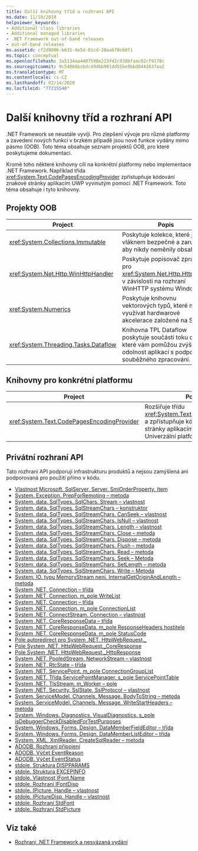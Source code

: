 ```yaml
---
title: Další knihovny tříd a rozhraní API
ms.date: 11/19/2019
helpviewer_keywords:
- Additional class libraries
- Additional managed libraries
- .NET Framework out-of-band releases
- out-of-band releases
ms.assetid: cf2d9006-b631-4e5d-81cd-20aab78c60f1
ms.topic: conceptual
ms.openlocfilehash: 3a5134aa4407598e223fd2c938bfaac02cf9178c
ms.sourcegitcommit: 9c54866bcbdc49dbb981dd55be9bbd0443837aa2
ms.translationtype: MT
ms.contentlocale: cs-CZ
ms.lasthandoff: 02/14/2020
ms.locfileid: "77215540"
---
```

# <a name="additional-class-libraries-and-apis"></a>Další knihovny tříd a rozhraní API

.NET Framework se neustále vyvíjí. Pro zlepšení vývoje pro různé platformy a zavedení nových funkcí v brzkém případě jsou nové funkce vydány mimo pásmo (OOB). Toto téma obsahuje seznam projektů OOB, pro které poskytujeme dokumentaci.  
  
Kromě toho některé knihovny cílí na konkrétní platformy nebo implementace .NET Framework. Například třída <xref:System.Text.CodePagesEncodingProvider> zpřístupňuje kódování znakové stránky aplikacím UWP vyvinutým pomocí .NET Framework. Toto téma obsahuje i tyto knihovny.  
  
## <a name="oob-projects"></a>Projekty OOB
  
| Project | Popis |  
| ------- | ----------- |  
| <xref:System.Collections.Immutable> | Poskytuje kolekce, které jsou vláknem bezpečné a zaručují, aby nikdy neměnily obsah. |
| <xref:System.Net.Http.WinHttpHandler> | Poskytuje popisovač zprávy pro <xref:System.Net.Http.HttpClient> v závislosti na rozhraní WinHTTP systému Windows. |
| <xref:System.Numerics> | Poskytuje knihovnu vektorových typů, které mohou využívat hardwarové akcelerace založené na SIMD.| 
| <xref:System.Threading.Tasks.Dataflow> | Knihovna TPL Dataflow poskytuje součásti toku dat, které vám pomůžou zvýšit odolnost aplikací s podporou souběžného zpracování. |  

## <a name="platform-specific-libraries"></a>Knihovny pro konkrétní platformu
  
| Project | Popis |  
| ------- | ----------- |  
| <xref:System.Text.CodePagesEncodingProvider> | Rozšiřuje třídu <xref:System.Text.EncodingProvider> a zpřístupňuje kódování znakové stránky aplikacím, které cílí na Univerzální platforma Windows. |  
  
## <a name="private-apis"></a>Privátní rozhraní API  

Tato rozhraní API podporují infrastrukturu produktů a nejsou zamýšlená ani podporovaná pro použití přímo v kódu.  
  
* [Vlastnost Microsoft. SqlServer. Server. SmiOrderProperty. Item](microsoft.sqlserver.server.smiorderproperty.item.md)
* [System. Exception. PrepForRemoting – metoda](system.exception.prepforremoting.md)
* [System. data. SqlTypes. SqlChars. Stream – vlastnost](system.data.sqltypes.sqlchars.stream.md)
* [System. data. SqlTypes. SqlStreamChars – konstruktor](system.data.sqltypes.sqlstreamchars.-ctor.md)
* [System. data. SqlTypes. SqlStreamChars. CanSeek – vlastnost](system.data.sqltypes.sqlstreamchars.canseek.md)
* [System. data. SqlTypes. SqlStreamChars. IsNull – vlastnost](system.data.sqltypes.sqlstreamchars.isnull.md)
* [System. data. SqlTypes. SqlStreamChars. Length – vlastnost](system.data.sqltypes.sqlstreamchars.length.md)
* [System. data. SqlTypes. SqlStreamChars. Close – metoda](system.data.sqltypes.sqlstreamchars.close.md)
* [System. data. SqlTypes. SqlStreamChars. Dispose – metoda](system.data.sqltypes.sqlstreamchars.dispose.md)
* [System. data. SqlTypes. SqlStreamChars. Flush – metoda](system.data.sqltypes.sqlstreamchars.flush.md)
* [System. data. SqlTypes. SqlStreamChars. Read – metoda](system.data.sqltypes.sqlstreamchars.read.md)
* [System. data. SqlTypes. SqlStreamChars. Seek – Metoda](system.data.sqltypes.sqlstreamchars.seek.md)
* [System. data. SqlTypes. SqlStreamChars. SetLength – metoda](system.data.sqltypes.sqlstreamchars.setlength.md)
* [System. data. SqlTypes. SqlStreamChars. Write – Metoda](system.data.sqltypes.sqlstreamchars.write.md)
* [System. IO. typu MemoryStream není. InternalGetOriginAndLength – metoda](system.io.memorystream.internalgetoriginandlength.md)
* [System .NET. Connection – třída](connection.md)
* [System .NET. Connection. m\_pole WriteList](m_writelist.md)
* [System .NET. Connection – třída](connectiongroup.md)
* [System .NET. Connection. m\_pole ConnectionList](m_connectionlist.md)
* [System .NET. ConnectStream. Connection – vlastnost](system.net.connectstream.connection.md)
* [System .NET. CoreResponseData – třída](coreresponsedata.md)
* [System .NET. CoreResponseData. m\_pole ResponseHeaders hostitele](coreresponsedata_m_responseheaders.md)
* [System .NET. CoreResponseData. m\_pole StatusCode](coreresponsedata_m_statuscode.md)
* [Pole autoredirect pro System .NET. HttpWebRequest.\_](_autoredirects.md)
* [Pole System .NET. HttpWebRequest.\_CoreResponse](httpwebrequest__coreresponse.md)
* [Pole System .NET. HttpWebRequest.\_HttpResponse](_httpresponse.md)
* [System .NET. PooledStream. NetworkStream – vlastnost](system.net.pooledstream.networkstream.md)
* [System .NET. RtcState – třída](system.net.rtcstate.md)
* [System .NET. ServicePoint. m\_pole ConnectionGroupList](m_connectiongrouplist.md)
* [System .NET. Třída ServicePointManager. s\_pole ServicePointTable](s_servicepointtable.md)
* [System .NET. TlsStream. m_Worker – pole](system.net.tlsstream.m_worker.md)
* [System .NET. Security. SslState. SslProtocol – vlastnost](system.net.security.sslstate.sslprotocol.md)
* [System. ServiceModel. Channels. Message. BodyToString – metoda](system.servicemodel.channels.message.bodytostring.md)
* [System. ServiceModel. Channels. Message. WriteStartHeaders – metoda](system.servicemodel.channels.message.writestartheaders.md)
* [System. Windows. Diagnostics. VisualDiagnostics. s\_pole isDebuggerCheckDisabledForTestPurposes](s-isdebuggercheckdisabledfortestpurposes-field.md)
* [System. Windows. Forms. Design. DataMemberFieldEditor – třída](datamemberfieldeditor-class.md)
* [System. Windows. Forms. Design. DataMemberListEditor – třída](datamemberlisteditor-class.md)
* [System. XML. XmlReader. CreateSqlReader – metoda](system.xml.xmlreader.createsqlreader.md)
* [ADODB. Rozhraní připojení](adodb.connection.md)
* [ADODB. Výčet EventReason](adodb.eventreasonenum.md)
* [ADODB. Výčet EventStatus](adodb.eventstatusenum.md)
* [stdole. Struktura DISPPARAMS](stdole.dispparams.md)
* [stdole. Struktura EXCEPINFO](stdole.excepinfo.md)
* [stdole. Vlastnost IFont.Name](stdole.ifont.name.md)
* [stdole. Rozhraní IFontDisp](stdole.ifontdisp.md)
* [stdole. IPicture. Handle – vlastnost](stdole.ipicture.handle.md)
* [stdole. IPictureDisp. Handle – vlastnost](stdole.ipicturedisp.handle.md)
* [stdole. Rozhraní StdFont](stdole.stdfont.md)
* [stdole. Rozhraní StdPicture](stdole.stdpicture.md)
  
## <a name="see-also"></a>Viz také

* [Rozhraní .NET Framework a nesvázaná vydání](../get-started/the-net-framework-and-out-of-band-releases.md)
